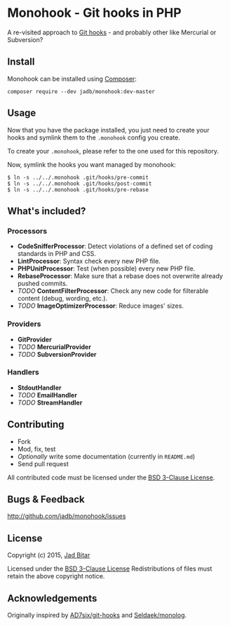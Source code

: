 # Monohook - Git hooks in PHP

A re-visited approach to [Git hooks][githooks] - and probably other like Mercurial or Subversion?

## Install

Monohook can be installed using [Composer][composer]:

```
composer require --dev jadb/monohook:dev-master
```

## Usage

Now that you have the package installed, you just need to create your hooks and symlink them to
the `.monohook` config you create.

To create your `.monohook`, please refer to the one used for this repository.

Now, symlink the hooks you want managed by monohook:

```
$ ln -s ../../.monohook .git/hooks/pre-commit
$ ln -s ../../.monohook .git/hooks/post-commit
$ ln -s ../../.monohook .git/hooks/pre-rebase
```

## What's included?

### Processors

* __CodeSnifferProcessor__: Detect violations of a defined set of coding standards in PHP and CSS.
* __LintProcessor__: Syntax check every new PHP file.
* __PHPUnitProcessor__: Test (when possible) every new PHP file.
* __RebaseProcessor__: Make sure that a rebase does not overwrite already pushed commits.
* _TODO_ __ContentFilterProcessor__: Check any new code for filterable content (debug, wording, etc.).
* _TODO_ __ImageOptimizerProcessor__: Reduce images' sizes.

### Providers

* __GitProvider__
* _TODO_ __MercurialProvider__
* _TODO_ __SubversionProvider__

### Handlers

* __StdoutHandler__
* _TODO_ __EmailHandler__
* _TODO_ __StreamHandler__

## Contributing

* Fork
* Mod, fix, test
* _Optionally_ write some documentation (currently in `README.md`)
* Send pull request

All contributed code must be licensed under the [BSD 3-Clause License][bsd3clause].

## Bugs & Feedback

http://github.com/jadb/monohook/issues

## License

Copyright (c) 2015, [Jad Bitar][jadbio]

Licensed under the [BSD 3-Clause License][bsd3clause]
Redistributions of files must retain the above copyright notice.

## Acknowledgements

Originally inspired by [AD7six/git-hooks][AD7six/git-hooks] and [Seldaek/monolog][Seldaek/monolog].

[jadbio]:http://jadb.io
[bsd3clause]:http://opensource.org/licenses/BSD-3-Clause
[githooks]:http://git-scm.com/book/en/Customizing-Git-Git-Hooks‎
[composer]:http://getcomposer.org
[sample]:http://github.com/jadb/monohook/blob/master/examples/git-monohook/monohook.sample
[script]:http://github.com/jadb/monohook/blob/master/examples/git-monohook/git-monohook
[AD7six/git-hooks]:https://github.com/AD7six/git-hooks
[Seldaek/monolog]:https://github.com/Seldaek/monolog
